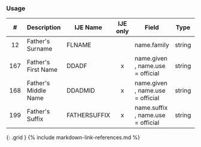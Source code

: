 ### Usage


| **#** |  **Description**   |  **IJE Name**   | IJE only |  **Field**  |  **Type**  | **Value Set**  |
| :---------: | ------------- | ------------ | :----------: |---------- | -------- | -------- |
| 12 | Father's Surname | FLNAME| |name.family | string | - | 
| 167 | Father's First Name | DDADF| x|name.given , name.use = official | string |  | 
| 168 | Father's Middle Name | DDADMID| x|name.given , name.use = official | string |  | 
| 199 | Father's Suffix | FATHERSUFFIX| x|name.suffix , name.use = official | string |  | 
{: .grid }
{% include markdown-link-references.md %}
